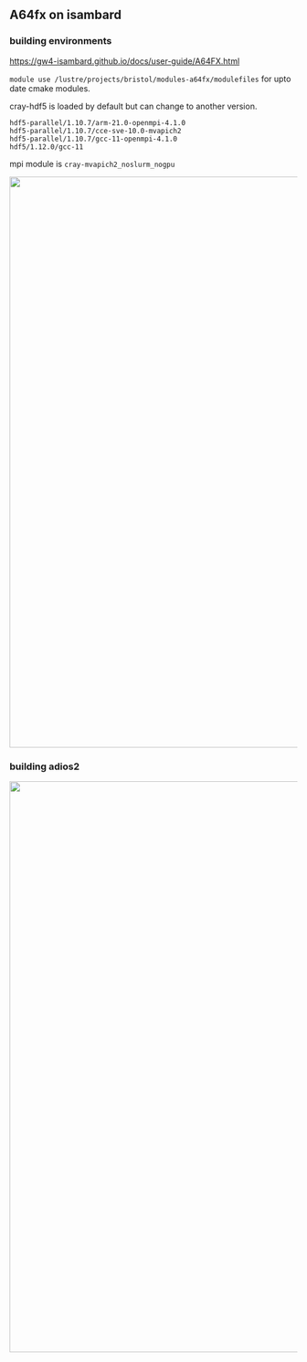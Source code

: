 ## A64fx on isambard 
### building environments
https://gw4-isambard.github.io/docs/user-guide/A64FX.html

```module use /lustre/projects/bristol/modules-a64fx/modulefiles```
for upto date cmake modules. 

cray-hdf5 is loaded by default but can change to another version. 
```
hdf5-parallel/1.10.7/arm-21.0-openmpi-4.1.0
hdf5-parallel/1.10.7/cce-sve-10.0-mvapich2  
hdf5-parallel/1.10.7/gcc-11-openmpi-4.1.0  
hdf5/1.12.0/gcc-11  
``` 

mpi module is ```cray-mvapich2_noslurm_nogpu``` 

<img src="../imgs/modulelist_isambard.png" width="1000">

### building adios2 

<img src="../imgs/error_adios2.png" width="1000">

